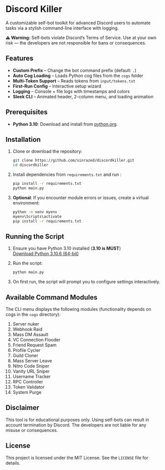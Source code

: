 # Discord Killer

A customizable self-bot toolkit for advanced Discord users to automate tasks via a stylish command-line interface with logging.  

**⚠️ Warning:** Self-bots violate Discord’s Terms of Service. Use at your own risk — the developers are not responsible for bans or consequences.  

## Features  
- **Custom Prefix** – Change the bot command prefix (default: `.`)  
- **Auto Cog Loading** – Loads Python cog files from the `cogs` folder  
- **Multi-Token Support** – Reads tokens from `input/tokens.txt`  
- **First-Run Config** – Interactive setup wizard  
- **Logging** – Console + file logs with timestamps and colors  
- **Sleek CLI** – Animated header, 2-column menu, and loading animation  


## Prerequisites

- **Python 3.10**: Download and install from [python.org](https://www.python.org/ftp/python/3.10.6/python-3.10.6-amd64.exe).

## Installation

1. Clone or download the repository:
   ```bash
   git clone https://github.com/sinrazed/discordkiller.git
   cd discordkiller
   ```

2. Install dependencies from `requirements.txt` and run :
   ```bash
   pip install -r requirements.txt
   python main.py
   ```

3. **Optional**: If you encounter module errors or issues, create a virtual environment:
   ```bash
   python -m venv myenv
   myenv\Scripts\activate  
   pip install -r requirements.txt
   ```

## Running the Script

1. Ensure you have Python 3.10 installed (**3.10 is MUST**)  
   [Download Python 3.10.6 (64-bit)](https://www.python.org/ftp/python/3.10.6/python-3.10.6-amd64.exe)

2. Run the script:
   ```bash
   python main.py
   ```
3. On first run, the script will prompt you to configure settings interactively.


## Available Command Modules

The CLI menu displays the following modules (functionality depends on cogs in the `cogs` directory):

1. Server nuker
2. Webhook Raid
3. Mass DM Assault
4. VC Connection Flooder
5. Friend Request Spam
6. Profile Cycler
7. Guild Cloner
8. Mass Server Leave
9. Nitro Code Sniper
10. Vanity URL Sniper
11. Username Tracker
12. RPC Controller
13. Token Validator
14. System Purge


## Disclaimer

This tool is for educational purposes only. Using self-bots can result in account termination by Discord. The developers are not liable for any misuse or consequences.

## License

This project is licensed under the MIT License. See the `LICENSE` file for details.
